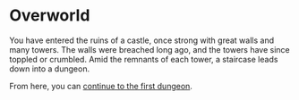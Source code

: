 # Overworld

You have entered the ruins of a castle, once strong with great walls and many towers. The walls were breached long ago, and the towers have since toppled or crumbled. Amid the remnants of each tower, a staircase leads down into a dungeon.

From here, you can [continue to the first dungeon](chapters/01/ground-rules.md).
